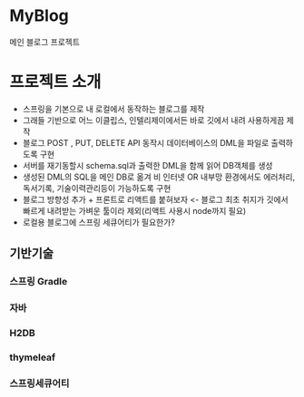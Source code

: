 # MyBlog
메인 블로그 프로젝트

# 프로젝트 소개
* 스프링을 기본으로 내 로컬에서 동작하는 블로그를 제작
* 그래들 기반으로 어느 이클립스, 인텔리제이에서든 바로 깃에서 내려 사용하게끔 제작
* 블로그 POST , PUT, DELETE API 동작시 데이터베이스의 DML을 파일로 출력하도록 구현
* 서버를 재기동할시 schema.sql과 출력한 DML을 함께 읽어 DB객체를 생성
* 생성된 DML의 SQL을 메인 DB로 옮겨 비 인터넷 OR 내부망 환경에서도 에러처리, 독서기록, 기술이력관리등이 가능하도록 구현
* 블로그 방향성 추가 + 프론트로 리액트를 붙혀보자 <- 블로그 최초 취지가 깃에서 빠르게 내려받는 가벼운 툴이라 제외(리액트 사용시 node까지 필요)
* 로컬용 블로그에 스프링 세큐어티가 필요한가?

## 기반기술
### 스프링 Gradle
### 자바
### H2DB
### thymeleaf
### 스프링세큐어티
